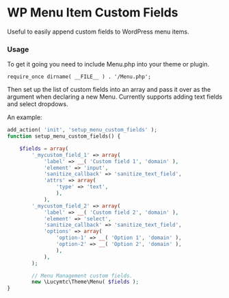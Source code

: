 # WP Menu Item Custom Fields

Useful to easily append custom fields to WordPress menu items.

### Usage

To get it going you need to include Menu.php into your theme or plugin.
```
require_once dirname( __FILE__ ) . '/Menu.php';
```
Then set up the list of custom fields into an array and pass it over as the argument when declaring a new Menu.
Currently supports adding text fields and select dropdows.

An example:

```php
add_action( 'init', 'setup_menu_custom_fields' );
function setup_menu_custom_fields() {

	$fields = array(
		'_mycustom_field_1' => array(
			'label' => __( 'Custom field 1', 'domain' ),
			'element' => 'input',
			'sanitize_callback' => 'sanitize_text_field',
			'attrs' => array(
				'type' => 'text',
				),
			),
		'_mycustom_field_2' => array(
			'label' => __( 'Custom field 2', 'domain' ),
			'element' => 'select',
			'sanitize_callback' => 'sanitize_text_field',
			'options' => array(
				'option-1' => __( 'Option 1', 'domain' ),
				'option-2' => __( 'Option 2', 'domain' ),
				),
			),
		);

		// Menu Management custom fields.
		new \Lucymtc\Theme\Menu( $fields );
}
```
